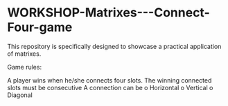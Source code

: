 # WORKSHOP-Matrixes---Connect-Four-game
This repository is specifically designed to showcase a practical application of matrixes.


Game rules:

A player wins when he/she connects four slots.
The winning connected slots must be consecutive
A connection can be
o	Horizontal
o	Vertical
o	Diagonal
